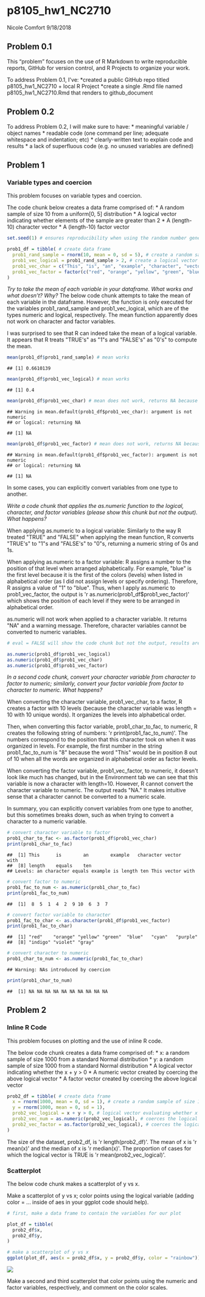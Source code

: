 p8105\_hw1\_NC2710
================
Nicole Comfort
9/18/2018

Problem 0.1
-----------

This “problem” focuses on the use of R Markdown to write reproducible reports, GitHub for version control, and R Projects to organize your work.

To address Problem 0.1, I've: *created a public GitHub repo titled p8105\_hw1\_NC2710 + local R Project *create a single .Rmd file named p8105\_hw1\_NC2710.Rmd that renders to github\_document

Problem 0.2
-----------

To address Problem 0.2, I will make sure to have: \* meaningful variable / object names \* readable code (one command per line; adequate whitespace and indentation; etc) \* clearly-written text to explain code and results \* a lack of superfluous code (e.g. no unused variables are defined)

Problem 1
---------

### Variable types and coercion

This problem focuses on variable types and coercion.

The code chunk below creates a data frame comprised of: \* A random sample of size 10 from a uniform\[0, 5\] distribution \* A logical vector indicating whether elements of the sample are greater than 2 \* A (length-10) character vector \* A (length-10) factor vector

``` r
set.seed(1) # ensures reproducibility when using the random number generator, rnorm

prob1_df = tibble( # create data frame
  prob1_rand_sample = rnorm(10, mean = 0, sd = 5), # create a random sample of size 10 from a uniform[0,5] distribution
  prob1_vec_logical = prob1_rand_sample > 2, # create a logical vector which evalues prob1_rand_sample
  prob1_vec_char = c("This", "is", "an", "example", "character", "vector", "with", "length", "equals", "ten"), # create an example character vector of length 10
  prob1_vec_factor = factor(c("red", "orange", "yellow", "green", "blue", "cyan", "purple", "indigo", "violet", "gray")) # create a factor vector of length 10 (i.e. with 10 levels) 
)
```

*Try to take the mean of each variable in your dataframe. What works and what doesn’t? Why?* The below code chunk attempts to take the mean of each variable in the dataframe. However, the function is only executed for the variables prob1\_rand\_sample and prob1\_vec\_logical, which are of the types numeric and logical, respectively. The mean function apparently does not work on character and factor variables.

I was surprised to see that R can indeed take the mean of a logical variable. It appears that R treats "TRUE's" as "1"s and "FALSE's" as "0's" to compute the mean.

``` r
mean(prob1_df$prob1_rand_sample) # mean works
```

    ## [1] 0.6610139

``` r
mean(prob1_df$prob1_vec_logical) # mean works
```

    ## [1] 0.4

``` r
mean(prob1_df$prob1_vec_char) # mean does not work, returns NA because the argument is not numeric or logical
```

    ## Warning in mean.default(prob1_df$prob1_vec_char): argument is not numeric
    ## or logical: returning NA

    ## [1] NA

``` r
mean(prob1_df$prob1_vec_factor) # mean does not work, returns NA because the argument is not numeric or logical
```

    ## Warning in mean.default(prob1_df$prob1_vec_factor): argument is not numeric
    ## or logical: returning NA

    ## [1] NA

In some cases, you can explicitly convert variables from one type to another.

*Write a code chunk that applies the as.numeric function to the logical, character, and factor variables (please show this chunk but not the output). What happens?*

When applying as.numeric to a logical variable: Similarly to the way R treated "TRUE" and "FALSE" when applying the mean function, R converts "TRUE's" to "1"s and "FALSE's" to "0"s, returning a numeric string of 0s and 1s.

When applying as.numeric to a factor variable: R assigns a number to the position of that level when arranged alphabetically. For example, "blue" is the first level because it is the first of the colors (levels) when listed in alphabetical order (as I did not assign levels or specify ordering). Therefore, R assigns a value of "1" to "blue". Thus, when I apply as.numeric to prob1\_vec\_factor, the output is 'r as.numeric(prob1\_df$prob1\_vec\_factor)' which shows the position of each level if they were to be arranged in alphabetical order.

as.numeric will not work when applied to a character variable. It returns "NA" and a warning message. Therefore, character variables cannot be converted to numeric variables.

``` r
# eval = FALSE will show the code chunk but not the output, results are not included 

as.numeric(prob1_df$prob1_vec_logical)
as.numeric(prob1_df$prob1_vec_char)
as.numeric(prob1_df$prob1_vec_factor)
```

*In a second code chunk, convert your character variable from character to factor to numeric; similarly, convert your factor variable from factor to character to numeric. What happens?*

When converting the character variable, prob1\_vec\_char, to a factor, R creates a factor with 10 levels (because the character variable was length = 10 with 10 unique words). It organizes the levels into alphabetical order.

Then, when converting this factor variable, prob1\_char\_to\_fac, to numeric, R creates the following string of numbers: 'r print(prob1\_fac\_to\_num)'. The numbers correspond to the position that this character took on when it was organized in levels. For example, the first number in the string prob1\_fac\_to\_num is "8" because the word "This" would be in position 8 out of 10 when all the words are organized in alphabetical order as factor levels.

When converting the factor variable, prob1\_vec\_factor, to numeric, it doesn't look like much has changed, but in the Environment tab we can see that this variable is now a character with length=10. However, R cannot convert the character variable to numeric. The output reads "NA." It makes intuitive sense that a character cannot be converted to a numeric scale.

In summary, you can explicitly convert variables from one type to another, but this sometimes breaks down, such as when trying to convert a character to a numeric variable.

``` r
# convert character variable to factor
prob1_char_to_fac <- as.factor(prob1_df$prob1_vec_char)
print(prob1_char_to_fac)
```

    ##  [1] This      is        an        example   character vector    with     
    ##  [8] length    equals    ten      
    ## Levels: an character equals example is length ten This vector with

``` r
# convert factor to numeric
prob1_fac_to_num <- as.numeric(prob1_char_to_fac)
print(prob1_fac_to_num)
```

    ##  [1]  8  5  1  4  2  9 10  6  3  7

``` r
# convert factor variable to character
prob1_fac_to_char <- as.character(prob1_df$prob1_vec_factor)
print(prob1_fac_to_char)
```

    ##  [1] "red"    "orange" "yellow" "green"  "blue"   "cyan"   "purple"
    ##  [8] "indigo" "violet" "gray"

``` r
# convert character to numeric 
prob1_char_to_num <- as.numeric(prob1_fac_to_char)
```

    ## Warning: NAs introduced by coercion

``` r
print(prob1_char_to_num)
```

    ##  [1] NA NA NA NA NA NA NA NA NA NA

Problem 2
---------

### Inline R Code

This problem focuses on plotting and the use of inline R code.

The below code chunk creates a data frame comprised of: \* x: a random sample of size 1000 from a standard Normal distribution \* y: a random sample of size 1000 from a standard Normal distribution \* A logical vector indicating whether the x + y &gt; 0 \* A numeric vector created by coercing the above logical vector \* A factor vector created by coercing the above logical vector

``` r
prob2_df = tibble( # create data frame
  x = rnorm(1000, mean = 0, sd = 1), # create a random sample of size 10000 from a standard normal distribution
  y = rnorm(1000, mean = 0, sd = 1), 
  prob2_vec_logical = x + y > 0, # logical vector evaluating whether x + y > 0
  prob2_vec_num = as.numeric(prob2_vec_logical), # coerces the logical vector to numeric vector
  prob2_vec_factor = as.factor(prob2_vec_logical), # coerces the logical vector to factor vector 
)
```

The size of the dataset, prob2\_df, is 'r length(prob2\_df)'. The mean of x is 'r mean(x)' and the median of x is 'r median(x)'. The proportion of cases for which the logical vector is TRUE is 'r mean(prob2\_vec\_logical)'.

### Scatterplot

The below code chunk makes a scatterplot of y vs x.

Make a scatterplot of y vs x; color points using the logical variable (adding color = ... inside of aes in your ggplot code should help).

``` r
# first, make a data frame to contain the variables for our plot

plot_df = tibble(
  prob2_df$x,
  prob2_df$y,
)

# make a scatterplot of y vs x
ggplot(plot_df, aes(x = prob2_df$x, y = prob2_df$y, color = "rainbow")) + geom_point()
```

![](p8105_hw1_NC2710_files/figure-markdown_github/Problem_2_scatterplot-1.png)

Make a second and third scatterplot that color points using the numeric and factor variables, respectively, and comment on the color scales.
